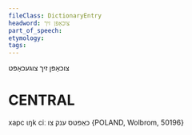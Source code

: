 ```yaml
---
fileClass: DictionaryEntry
headword: צוכאַפּן זיך
part_of_speech: 
etymology: 
tags: 
---
```

צוכאַפּן זיך
צוגעכאַפּט

CENTRAL
========

xapc ɩŋk ciː כאַפּטס ענק צו {POLAND, Wolbrom, 50196}